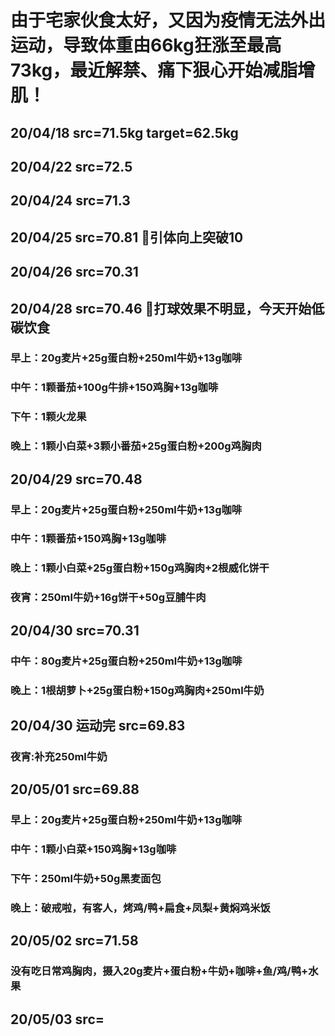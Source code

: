 # 由于宅家伙食太好，又因为疫情无法外出运动，导致体重由66kg狂涨至最高73kg，最近解禁、痛下狠心开始减脂增肌！
## 20/04/18 src=71.5kg target=62.5kg
## 20/04/22 src=72.5
## 20/04/24 src=71.3
## 20/04/25 src=70.81 🐶引体向上突破10
## 20/04/26 src=70.31
## 20/04/28 src=70.46 🐶打球效果不明显，今天开始低碳饮食
### 早上：20g麦片+25g蛋白粉+250ml牛奶+13g咖啡
### 中午：1颗番茄+100g牛排+150鸡胸+13g咖啡
### 下午：1颗火龙果
### 晚上：1颗小白菜+3颗小番茄+25g蛋白粉+200g鸡胸肉
## 20/04/29 src=70.48
### 早上：20g麦片+25g蛋白粉+250ml牛奶+13g咖啡
### 中午：1颗番茄+150鸡胸+13g咖啡
### 晚上：1颗小白菜+25g蛋白粉+150g鸡胸肉+2根威化饼干
### 夜宵：250ml牛奶+16g饼干+50g豆脯牛肉
## 20/04/30 src=70.31
### 中午：80g麦片+25g蛋白粉+250ml牛奶+13g咖啡
### 晚上：1根胡萝卜+25g蛋白粉+150g鸡胸肉+250ml牛奶
## 20/04/30 运动完 src=69.83
### 夜宵:补充250ml牛奶 
## 20/05/01 src=69.88
### 早上：20g麦片+25g蛋白粉+250ml牛奶+13g咖啡
### 中午：1颗小白菜+150鸡胸+13g咖啡
### 下午：250ml牛奶+50g黑麦面包
### 晚上：破戒啦，有客人，烤鸡/鸭+扁食+凤梨+黄焖鸡米饭
## 20/05/02 src=71.58
### 没有吃日常鸡胸肉，摄入20g麦片+蛋白粉+牛奶+咖啡+鱼/鸡/鸭+水果
## 20/05/03 src=
